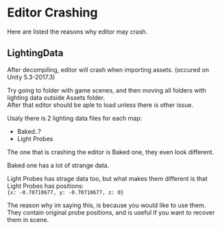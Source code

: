 # Editor Crashing
Here are listed the reasons why editor may crash.

## LightingData
After decompiling, editor will crash when importing assets. (occured on Unity 5.3-2017.3)

Try going to folder with game scenes, and then moving all folders with lighting data outside Assets folder.  
After that editor should be aple to load unless there is other issue.  

Usaly there is 2 lighting data files for each map:
- Baked..?
- Light Probes
  
The one that is crashing the editor is Baked one, they even look different.

Baked one has a lot of strange data.

Light Probes has strage data too, but what makes them different is that Light Probes has positions:  
`{x: -0.70710677, y: -0.70710677, z: 0}`

The reason why im saying this, is because you would like to use them.  
They contain original probe positions, and is useful if you want to recover them in scene.
